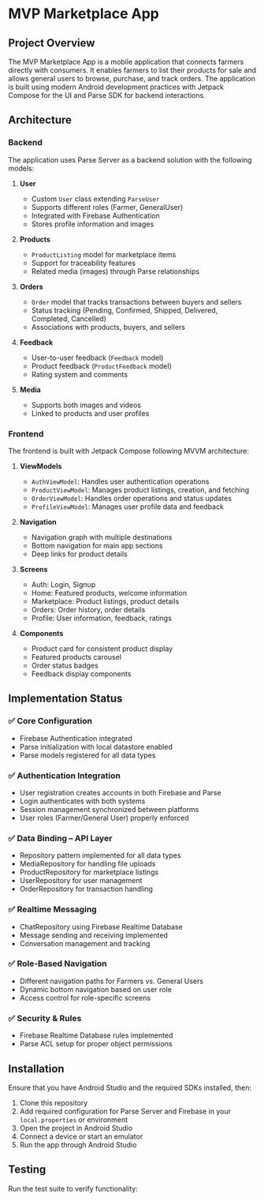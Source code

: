 # MVP Marketplace App

## Project Overview

The MVP Marketplace App is a mobile application that connects farmers directly with consumers. It
enables farmers to list their products for sale and allows general users to browse, purchase, and
track orders. The application is built using modern Android development practices with Jetpack
Compose for the UI and Parse SDK for backend interactions.

## Architecture

### Backend

The application uses Parse Server as a backend solution with the following models:

1. **User**
    - Custom `User` class extending `ParseUser`
    - Supports different roles (Farmer, GeneralUser)
    - Integrated with Firebase Authentication
    - Stores profile information and images

2. **Products**
    - `ProductListing` model for marketplace items
    - Support for traceability features
    - Related media (images) through Parse relationships

3. **Orders**
    - `Order` model that tracks transactions between buyers and sellers
    - Status tracking (Pending, Confirmed, Shipped, Delivered, Completed, Cancelled)
    - Associations with products, buyers, and sellers

4. **Feedback**
    - User-to-user feedback (`Feedback` model)
    - Product feedback (`ProductFeedback` model)
    - Rating system and comments

5. **Media**
    - Supports both images and videos
    - Linked to products and user profiles

### Frontend

The frontend is built with Jetpack Compose following MVVM architecture:

1. **ViewModels**
    - `AuthViewModel`: Handles user authentication operations
    - `ProductViewModel`: Manages product listings, creation, and fetching
    - `OrderViewModel`: Handles order operations and status updates
    - `ProfileViewModel`: Manages user profile data and feedback

2. **Navigation**
    - Navigation graph with multiple destinations
    - Bottom navigation for main app sections
    - Deep links for product details

3. **Screens**
    - Auth: Login, Signup
    - Home: Featured products, welcome information
    - Marketplace: Product listings, product details
    - Orders: Order history, order details
    - Profile: User information, feedback, ratings

4. **Components**
    - Product card for consistent product display
    - Featured products carousel
    - Order status badges
    - Feedback display components

## Implementation Status

### ✅ Core Configuration

- Firebase Authentication integrated
- Parse initialization with local datastore enabled
- Parse models registered for all data types

### ✅ Authentication Integration

- User registration creates accounts in both Firebase and Parse
- Login authenticates with both systems
- Session management synchronized between platforms
- User roles (Farmer/General User) properly enforced

### ✅ Data Binding – API Layer

- Repository pattern implemented for all data types
- MediaRepository for handling file uploads
- ProductRepository for marketplace listings
- UserRepository for user management
- OrderRepository for transaction handling

### ✅ Realtime Messaging

- ChatRepository using Firebase Realtime Database
- Message sending and receiving implemented
- Conversation management and tracking

### ✅ Role-Based Navigation

- Different navigation paths for Farmers vs. General Users
- Dynamic bottom navigation based on user role
- Access control for role-specific screens

### ✅ Security & Rules

- Firebase Realtime Database rules implemented
- Parse ACL setup for proper object permissions

## Installation

Ensure that you have Android Studio and the required SDKs installed, then:

1. Clone this repository
2. Add required configuration for Parse Server and Firebase in your `local.properties` or
   environment
3. Open the project in Android Studio
4. Connect a device or start an emulator
5. Run the app through Android Studio

## Testing

Run the test suite to verify functionality: